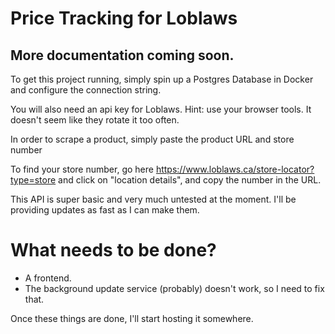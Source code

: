 # Price Tracking for Loblaws

## More documentation coming soon.

To get this project running, simply spin up a Postgres Database in Docker and configure the connection string.

You will also need an api key for Loblaws. Hint: use your browser tools. It doesn't seem like they rotate it too often.

In order to scrape a product, simply paste the product URL and store number

To find your store number, go here https://www.loblaws.ca/store-locator?type=store
and click on "location details", and copy the number in the URL.

This API is super basic and very much untested at the moment. I'll be providing updates as fast as I can make them. 

# What needs to be done?
 - A frontend.
 - The background update service (probably) doesn't work, so I need to fix that.

Once these things are done, I'll start hosting it somewhere.
